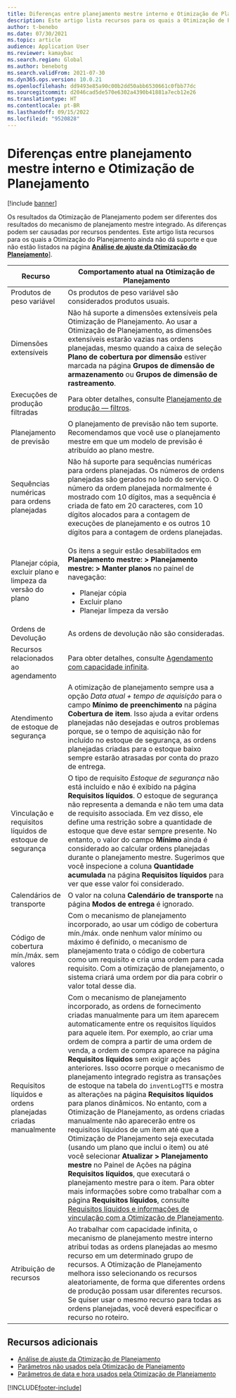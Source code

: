 ```yaml
---
title: Diferenças entre planejamento mestre interno e Otimização de Planejamento
description: Este artigo lista recursos para os quais a Otimização de Planejamento ainda não dá suporte e que não estão listados na página de análise de ajuste da Otimização de Planejamento.
author: t-benebo
ms.date: 07/30/2021
ms.topic: article
audience: Application User
ms.reviewer: kamaybac
ms.search.region: Global
ms.author: benebotg
ms.search.validFrom: 2021-07-30
ms.dyn365.ops.version: 10.0.21
ms.openlocfilehash: dd9493e85a90c00b2dd50abb6530661c0fbb77dc
ms.sourcegitcommit: d2046cad5de570e6302a4390b41881a7ecb12e26
ms.translationtype: HT
ms.contentlocale: pt-BR
ms.lasthandoff: 09/15/2022
ms.locfileid: "9520828"
---
```

# <a name="differences-between-built-in-master-planning-and-planning-optimization"></a>Diferenças entre planejamento mestre interno e Otimização de Planejamento

[!include [banner](../../includes/banner.md)]

Os resultados da Otimização de Planejamento podem ser diferentes dos resultados do mecanismo de planejamento mestre integrado. As diferenças podem ser causadas por recursos pendentes. Este artigo lista recursos para os quais a Otimização do Planejamento ainda não dá suporte e que não estão listados na página **[Análise de ajuste da Otimização do Planejamento](planning-optimization-fit-analysis.md)**].

| Recurso | Comportamento atual na Otimização de Planejamento |
|---|---|
| Produtos de peso variável | Os produtos de peso variável são considerados produtos usuais.|
| Dimensões extensíveis | Não há suporte a dimensões extensíveis pela Otimização de Planejamento. Ao usar a Otimização de Planejamento, as dimensões extensíveis estarão vazias nas ordens planejadas, mesmo quando a caixa de seleção **Plano de cobertura por dimensão** estiver marcada na página **Grupos de dimensão de armazenamento** ou **Grupos de dimensão de rastreamento**. |
| Execuções de produção filtradas | Para obter detalhes, consulte [Planejamento de produção — filtros](production-planning.md#filters). |
| Planejamento de previsão | O planejamento de previsão não tem suporte. Recomendamos que você use o planejamento mestre em que um modelo de previsão é atribuído ao plano mestre. |
| Sequências numéricas para ordens planejadas | Não há suporte para sequências numéricas para ordens planejadas. Os números de ordens planejadas são gerados no lado do serviço. O número da ordem planejada normalmente é mostrado com 10 dígitos, mas a sequência é criada de fato em 20 caracteres, com 10 dígitos alocados para a contagem de execuções de planejamento e os outros 10 dígitos para a contagem de ordens planejadas. |
| Planejar cópia, excluir plano e limpeza da versão do plano | <p>Os itens a seguir estão desabilitados em **Planejamento mestre: \> Planejamento mestre: \> Manter planos** no painel de navegação:</p><ul><li>Planejar cópia</li><li>Excluir plano</li><li>Planejar limpeza da versão</li></ul> |
| Ordens de Devolução | As ordens de devolução não são consideradas. |
| Recursos relacionados ao agendamento | Para obter detalhes, consulte [Agendamento com capacidade infinita](infinite-capacity-planning.md#limitations). |
| Atendimento de estoque de segurança | A otimização de planejamento sempre usa a opção *Data atual + tempo de aquisição* para o campo **Mínimo de preenchimento** na página **Cobertura de item**. Isso ajuda a evitar ordens planejadas não desejadas e outros problemas porque, se o tempo de aquisição não for incluído no estoque de segurança, as ordens planejadas criadas para o estoque baixo sempre estarão atrasadas por conta do prazo de entrega. |
| Vinculação e requisitos líquidos de estoque de segurança | O tipo de requisito *Estoque de segurança* não está incluído e não é exibido na página **Requisitos líquidos**. O estoque de segurança não representa a demanda e não tem uma data de requisito associada. Em vez disso, ele define uma restrição sobre a quantidade de estoque que deve estar sempre presente. No entanto, o valor do campo **Mínimo** ainda é considerado ao calcular ordens planejadas durante o planejamento mestre. Sugerimos que você inspecione a coluna **Quantidade acumulada** na página **Requisitos líquidos** para ver que esse valor foi considerado. |
| Calendários de transporte | O valor na coluna **Calendário de transporte** na página **Modos de entrega** é ignorado. |
| Código de cobertura mín./máx. sem valores| Com o mecanismo de planejamento incorporado, ao usar um código de cobertura mín./máx. onde nenhum valor mínimo ou máximo é definido, o mecanismo de planejamento trata o código de cobertura como um requisito e cria uma ordem para cada requisito. Com a otimização de planejamento, o sistema criará uma ordem por dia para cobrir o valor total desse dia.  |
| Requisitos líquidos e ordens planejadas criadas manualmente | Com o mecanismo de planejamento incorporado, as ordens de fornecimento criadas manualmente para um item aparecem automaticamente entre os requisitos líquidos para aquele item. Por exemplo, ao criar uma ordem de compra a partir de uma ordem de venda, a ordem de compra aparece na página **Requisitos líquidos** sem exigir ações anteriores. Isso ocorre porque o mecanismo de planejamento integrado registra as transações de estoque na tabela do `inventLogTTS` e mostra as alterações na página **Requisitos líquidos** para planos dinâmicos. No entanto, com a Otimização de Planejamento, as ordens criadas manualmente não aparecerão entre os requisitos líquidos de um item até que a Otimização de Planejamento seja executada (usando um plano que inclui o item) ou até você selecionar **Atualizar \> Planejamento mestre** no Painel de Ações na página **Requisitos líquidos**, que executará o planejamento mestre para o item. Para obter mais informações sobre como trabalhar com a página **Requisitos líquidos**, consulte [Requisitos líquidos e informações de vinculação com a Otimização de Planejamento](net-requirements.md). |
| Atribuição de recursos | Ao trabalhar com capacidade infinita, o mecanismo de planejamento mestre interno atribui todas as ordens planejadas ao mesmo recurso em um determinado grupo de recursos. A Otimização de Planejamento melhora isso selecionando os recursos aleatoriamente, de forma que diferentes ordens de produção possam usar diferentes recursos. Se quiser usar o mesmo recurso para todas as ordens planejadas, você deverá especificar o recurso no roteiro. |

## <a name="additional-resources"></a>Recursos adicionais

- [Análise de ajuste da Otimização de Planejamento](planning-optimization-fit-analysis.md)
- [Parâmetros não usados pela Otimização de Planejamento](not-used-parameters.md)
- [Parâmetros de data e hora usados pela Otimização de Planejamento](date-time-used.md)

[!INCLUDE[footer-include](../../../includes/footer-banner.md)]
